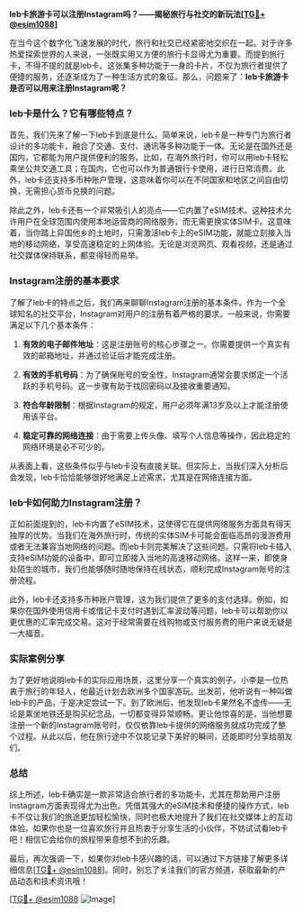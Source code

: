 **leb卡旅游卡可以注册Instagram吗？——揭秘旅行与社交的新玩法[[TG💪+ @esim1088](https://t.me/s/esim1088)]**

在当今这个数字化飞速发展的时代，旅行和社交已经紧密地交织在一起。对于许多热爱探索世界的人来说，一张既实用又方便的旅行卡显得尤为重要。而提到旅行卡，不得不提的就是leb卡。这张集多种功能于一身的卡片，不仅为旅行者提供了便捷的服务，还逐渐成为了一种生活方式的象征。那么，问题来了：**leb卡旅游卡是否可以用来注册Instagram呢？**

### leb卡是什么？它有哪些特点？

首先，我们先来了解一下leb卡到底是什么。简单来说，leb卡是一种专门为旅行者设计的多功能卡，融合了交通、支付、通讯等多种功能于一体。无论是在国外还是国内，它都能为用户提供便利的服务。比如，在海外旅行时，你可以用leb卡轻松乘坐公共交通工具；在国内，它也可以作为普通银行卡使用，进行日常消费。此外，leb卡还支持多币种账户管理，这意味着你可以在不同国家和地区之间自由切换，无需担心货币兑换的问题。

除此之外，leb卡还有一个非常吸引人的亮点——它内置了eSIM技术。这种技术允许用户在全球范围内使用本地运营商的网络服务，而无需更换实体SIM卡。这意味着，当你踏上异国他乡的土地时，只需激活leb卡上的eSIM功能，就能立刻接入当地的移动网络，享受高速稳定的上网体验。无论是浏览网页、观看视频，还是通过社交媒体保持联系，都变得轻而易举。

### Instagram注册的基本要求

了解了leb卡的特点之后，我们再来聊聊Instagram注册的基本条件。作为一个全球知名的社交平台，Instagram对用户的注册有着严格的要求。一般来说，你需要满足以下几个基本条件：

1. **有效的电子邮件地址**：这是注册账号的核心步骤之一。你需要提供一个真实有效的邮箱地址，并通过验证后才能完成注册。
   
2. **有效的手机号码**：为了确保账号的安全性，Instagram通常会要求绑定一个活跃的手机号码。这一步骤有助于找回密码以及接收重要通知。

3. **符合年龄限制**：根据Instagram的规定，用户必须年满13岁及以上才能注册使用该平台。

4. **稳定可靠的网络连接**：由于需要上传头像、填写个人信息等操作，因此稳定的网络环境是必不可少的。

从表面上看，这些条件似乎与leb卡没有直接关联。但实际上，当我们深入分析后会发现，leb卡恰恰能够很好地满足上述需求，尤其是在网络连接方面。

### leb卡如何助力Instagram注册？

正如前面提到的，leb卡内置了eSIM技术，这使得它在提供网络服务方面具有得天独厚的优势。当我们在海外旅行时，传统的实体SIM卡可能会面临高昂的漫游费用或者无法兼容当地网络的问题。而leb卡则完美解决了这些问题。只需将leb卡插入支持eSIM功能的设备中，即可立即接入当地的高速移动网络。这样一来，即使身处陌生的城市，我们也能够随时随地保持在线状态，顺利完成Instagram账号的注册流程。

此外，leb卡还支持多币种账户管理，这为我们提供了更多的支付选择。例如，如果你在国外使用信用卡或借记卡支付时遇到汇率波动等问题，leb卡可以帮助你以更优惠的汇率完成交易。这对于经常需要在线购物或支付服务费的用户来说无疑是一大福音。

### 实际案例分享

为了更好地说明leb卡的实际应用场景，这里分享一个真实的例子。小李是一位热衷于旅行的年轻人，他最近计划去欧洲多个国家游玩。出发前，他听说有一种叫做leb卡的产品，于是决定尝试一下。到了欧洲后，他发现leb卡果然名不虚传——无论是乘坐地铁还是购买纪念品，一切都变得异常顺畅。更让他惊喜的是，当他想要注册一个新的Instagram账号时，仅仅依靠leb卡提供的网络服务就成功完成了整个过程。从此以后，他在旅行途中不仅能记录下美好的瞬间，还能即时分享给朋友们。

### 总结

综上所述，leb卡确实是一款非常适合旅行者的多功能卡，尤其在帮助用户注册Instagram方面表现得尤为出色。凭借其强大的eSIM技术和便捷的操作方式，leb卡不仅让我们的旅途更加轻松愉快，同时也极大地提升了我们在社交媒体上的互动体验。如果你也是一位喜欢旅行并且热衷于分享生活的小伙伴，不妨试试看leb卡吧！相信它会给你的旅程带来意想不到的乐趣。

最后，再次强调一下，如果你对leb卡感兴趣的话，可以通过下方链接了解更多详细信息[[TG💪+ @esim1088](https://t.me/s/esim1088)]。同时，别忘了关注我们的官方频道，获取最新的产品动态和技术资讯哦！

[[TG💪+ @esim1088](https://t.me/s/esim1088) ![Image](https://i.postimg.cc/4NQfJmqS/Snipaste-2025-05-13-00-14-12.png)]